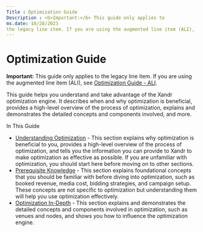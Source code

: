 ```yaml
---
Title : Optimization Guide
Description : <b>Important:</b> This guide only applies to
ms.date: 10/28/2023
the legacy line item. If you are using the augmented line item (ALI),
---
```



# Optimization Guide





<b>Important:</b> This guide only applies to
the legacy line item. If you are using the augmented line item (ALI),
see
<a href="optimization-guide-ali.md" class="xref">Optimization Guide -
ALI</a>.



This guide helps you understand and take advantage of the
Xandr optimization engine. It describes when and
why optimization is beneficial, provides a high-level overview of the
process of optimization, explains and demonstrates the detailed concepts
and components involved, and more.

In This Guide

- <a href="understanding-optimization.md" class="xref">Understanding
  Optimization</a> - This section explains why optimization is
  beneficial to you, provides a high-level overview of the process of
  optimization, and tells you the information you can provide to
  Xandr to make optimization as effective as
  possible. If you are unfamiliar with optimization, you should start
  here before moving on to other sections.
- <a href="prerequisite-knowledge.md" class="xref">Prerequisite
  Knowledge</a> - This section explains foundational concepts that you
  should be familiar with before diving into optimization, such as
  booked revenue, media cost, bidding strategies, and campaign setup.
  These concepts are not specific to optimization but understanding them
  will help you use optimization effectively.
- <a href="optimization-in-depth.md" class="xref">Optimization
  In-Depth</a> - This section explains and demonstrates the detailed
  concepts and components involved in optimization, such as venues and
  nodes, and shows you how to influence the optimization engine.




